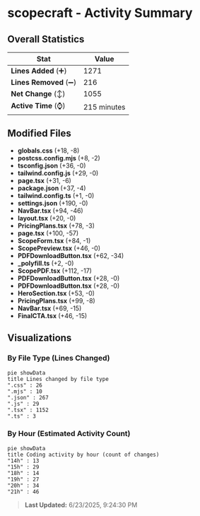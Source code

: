 # scopecraft - Activity Summary 

## Overall Statistics

| Stat                   | Value                                                             |
| ---------------------- | ----------------------------------------------------------------- |
| **Lines Added** (➕)   | 1271                                          |
| **Lines Removed** (➖) | 216                                        |
| **Net Change** (↕)    | 1055                |
| **Active Time** (⌚)   | 215 minutes |


## Modified Files
- **globals.css** (+18, -8)
- **postcss.config.mjs** (+8, -2)
- **tsconfig.json** (+36, -0)
- **tailwind.config.js** (+29, -0)
- **page.tsx** (+31, -6)
- **package.json** (+37, -4)
- **tailwind.config.ts** (+1, -0)
- **settings.json** (+190, -0)
- **NavBar.tsx** (+94, -46)
- **layout.tsx** (+20, -0)
- **PricingPlans.tsx** (+78, -3)
- **page.tsx** (+100, -57)
- **ScopeForm.tsx** (+84, -1)
- **ScopePreview.tsx** (+46, -0)
- **PDFDownloadButton.tsx** (+62, -34)
- **_polyfill.ts** (+2, -0)
- **ScopePDF.tsx** (+112, -17)
- **PDFDownloadButton.tsx** (+28, -0)
- **PDFDownloadButton.tsx** (+28, -0)
- **HeroSection.tsx** (+53, -0)
- **PricingPlans.tsx** (+99, -8)
- **NavBar.tsx** (+69, -15)
- **FinalCTA.tsx** (+46, -15)

## Visualizations

### By File Type (Lines Changed)

```mermaid
pie showData
title Lines changed by file type
".css" : 26
".mjs" : 10
".json" : 267
".js" : 29
".tsx" : 1152
".ts" : 3
```

### By Hour (Estimated Activity Count)

```mermaid
pie showData
title Coding activity by hour (count of changes)
"14h" : 13
"15h" : 29
"18h" : 14
"19h" : 27
"20h" : 34
"21h" : 46
```


> **Last Updated:** 6/23/2025, 9:24:30 PM